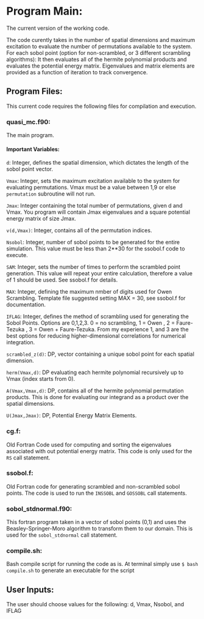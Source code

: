 # Program Main:
The current version of the working code. 

The code curently takes in the number of spatial dimensions and maximum excitation to evaluate the number of permutations available to the system. 
For each sobol point (option for non-scrambled, or 3 different scrambling algorithms):
It then evaluates all of the hermite polynomial products and evaluates the potential energy matrix. 
Eigenvalues and matrix elements are provided as a function of iteration to track convergence. 

## Program Files:
This current code requires the following files for compilation and execution.

### quasi_mc.f90:
The main program. 
#### Important Variables:
`d`: Integer, defines the spatial dimension, which dictates the length of the sobol point vector. 

`Vmax`: Integer, sets the maximum excitation available to the system for evaluating permutations.
Vmax must be a value between 1,9 or else `permutation` subroutine will not run. 

`Jmax`: Integer containing the total number of permutations, given d and Vmax. 
You program will contain Jmax eigenvalues and a square potential energy matrix of size Jmax.

`v(d,Vmax)`: Integer, contains all of the permutation indices.

`Nsobol`: Integer, number of sobol points to be generated for the entire simulation.
This value must be less than 2**30 for the ssobol.f code to execute. 

`SAM`: Integer, sets the number of times to perform the scrambled point generation.
This value will repeat your entire calculation, therefore a value of 1 should be used. 
See ssobol.f for details. 

`MAX`: Integer, defining the maximum nmber of digits used for Owen Scrambling. 
Template file suggested setting MAX = 30, see ssobol.f for documentation.

`IFLAG`: Integer, defines the method of scrambling used for generating the Sobol Points. 
Options are 0,1,2,3. 0 = no scrambling, 1 = Owen , 2 = Faure-Tezuka , 3 = Owen + Faure-Tezuka.
From my experience 1, and 3 are the best options for reducing higher-dimensional correlations for numerical integration. 

`scrambled_z(d)`: DP, vector containing a unique sobol point for each spatial dimension. 

`herm(Vmax,d)`: DP evaluating each hermite polynomial recursively up to Vmax (index starts from 0). 

`A(Vmax,Vmax,d)`: DP, contains all of the hermite polynomial permutation products. 
This is done for evaluating our integrand as a product over the spatial dimensions. 

`U(Jmax,Jmax)`: DP, Potential Energy Matrix Elements. 

### cg.f:
Old Fortran Code used for computing and sorting the eigenvalues associated with out potential energy matrix. 
This code is only used for the `RS` call statement.

### ssobol.f:
Old Fortran code for generating scrambled and non-scrambled sobol points. 
The code is used to run the `INSSOBL` and `GOSSOBL` call statements. 

### sobol_stdnormal.f90:
This fortran program taken in a vector of sobol points (0,1) and uses the Beasley-Springer-Moro algorithm to transform them to our domain. 
This is used for the `sobol_stdnormal` call statement. 

### compile.sh:
Bash compile script for running the code as is.
At terminal simply use `$ bash compile.sh` to generate an executable for the script

## User Inputs:
The user should choose values for the following:
d, Vmax, Nsobol, and IFLAG
